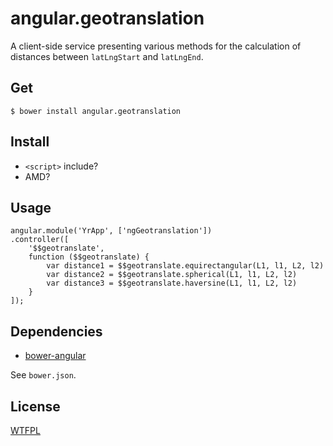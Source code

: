 # angular.geotranslation

A client-side service presenting various methods for the calculation of 
distances between ``latLngStart`` and ``latLngEnd``.

## Get

    $ bower install angular.geotranslation

## Install

- ``<script>`` include?
- AMD?

## Usage

    angular.module('YrApp', ['ngGeotranslation'])
    .controller([
        '$$geotranslate',
        function ($$geotranslate) {
            var distance1 = $$geotranslate.equirectangular(L1, l1, L2, l2)
            var distance2 = $$geotranslate.spherical(L1, l1, L2, l2)
            var distance3 = $$geotranslate.haversine(L1, l1, L2, l2)
        }
    ]);

## Dependencies

- [bower-angular](https://github.com/angular/bower-angular)

See ``bower.json``.

## License

[WTFPL](http://www.wtfpl.net/txt/copying/)
